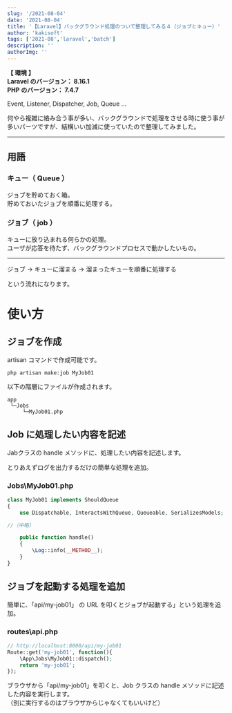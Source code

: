 ```yaml
---
slug: '/2021-08-04'
date: '2021-08-04'
title: '【Laravel】バックグラウンド処理のついて整理してみる４（ジョブとキュー）'
author: 'kakisoft'
tags: ['2021-08','laravel','batch']
description: ''
authorImg: ''
---
```


**【 環境 】**  
**Laravel のバージョン： 8.16.1**  
**PHP のバージョン： 7.4.7**  


Event, Listener, Dispatcher, Job, Queue ...  

何やら複雑に絡み合う事が多い、バックグラウンドで処理をさせる時に使う事が多いパーツですが、結構いい加減に使っていたので整理してみました。  

___________________________________________________________________________
## 用語

### キュー（ Queue ）
ジョブを貯めておく箱。  
貯めておいたジョブを順番に処理する。  

### ジョブ（ job ）
キューに放り込まれる何らかの処理。  
ユーザが応答を待たず、バックグラウンドプロセスで動かしたいもの。  

___________________________________________________________________________

ジョブ → キューに溜まる → 溜まったキューを順番に処理する  

という流れになります。　　

# 使い方

## ジョブを作成
artisan コマンドで作成可能です。
```
php artisan make:job MyJob01
```

以下の階層にファイルが作成されます。
```
app
 └─Jobs
     └─MyJob01.php
```

## Job に処理したい内容を記述
Jabクラスの handle メソッドに、処理したい内容を記述します。  

とりあえずログを出力するだけの簡単な処理を追加。  

### Jobs\MyJob01.php
```php
class MyJob01 implements ShouldQueue
{
    use Dispatchable, InteractsWithQueue, Queueable, SerializesModels;

//（中略）

    public function handle()
    {
        \Log::info(__METHOD__);
    }
}
```

## ジョブを起動する処理を追加
簡単に、「api/my-job01」 の URL を叩くとジョブが起動する」という処理を追加。

### routes\api.php
```php
// http://localhost:8000/api/my-job01
Route::get('my-job01', function(){
    \App\Jobs\MyJob01::dispatch();
    return 'my-job01';
});
```

ブラウザから「api/my-job01」を叩くと、Job クラスの handle メソッドに記述した内容を実行します。  
（別に実行するのはブラウザからじゃなくてもいいけど）  

